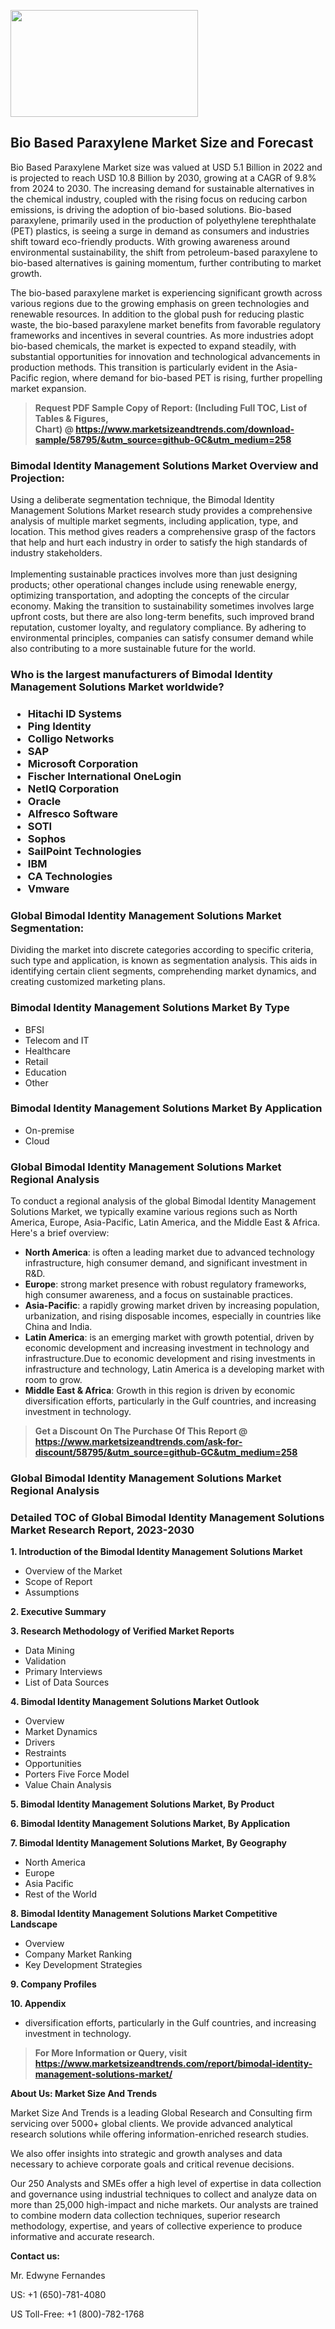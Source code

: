 <p><img class="alignnone size-medium wp-image-20088" src="https://ffe5etoiles.com/wp-content/uploads/2024/12/MST1-300x171.png" alt="" width="300" height="171" /></p><h2>Bio Based Paraxylene Market Size and Forecast</h2><p>Bio Based Paraxylene Market size was valued at USD 5.1 Billion in 2022 and is projected to reach USD 10.8 Billion by 2030, growing at a CAGR of 9.8% from 2024 to 2030. The increasing demand for sustainable alternatives in the chemical industry, coupled with the rising focus on reducing carbon emissions, is driving the adoption of bio-based solutions. Bio-based paraxylene, primarily used in the production of polyethylene terephthalate (PET) plastics, is seeing a surge in demand as consumers and industries shift toward eco-friendly products. With growing awareness around environmental sustainability, the shift from petroleum-based paraxylene to bio-based alternatives is gaining momentum, further contributing to market growth.</p><p>The bio-based paraxylene market is experiencing significant growth across various regions due to the growing emphasis on green technologies and renewable resources. In addition to the global push for reducing plastic waste, the bio-based paraxylene market benefits from favorable regulatory frameworks and incentives in several countries. As more industries adopt bio-based chemicals, the market is expected to expand steadily, with substantial opportunities for innovation and technological advancements in production methods. This transition is particularly evident in the Asia-Pacific region, where demand for bio-based PET is rising, further propelling market expansion.</p></p><blockquote id="" class=""><strong>Request PDF Sample Copy of Report: (Including Full TOC, List of Tables &amp; Figures, Chart)&nbsp;@&nbsp;<strong><a href="https://www.marketsizeandtrends.com/download-sample/58795/&utm_source=github-GC&utm_medium=258" target="_blank">https://www.marketsizeandtrends.com/download-sample/58795/&utm_source=github-GC&utm_medium=258</a></strong></strong></blockquote><h3 id="" class="">Bimodal Identity Management Solutions Market&nbsp;Overview and Projection:</h3><p id="" class="">Using a deliberate segmentation technique, the Bimodal Identity Management Solutions Market research study provides a comprehensive analysis of multiple market segments, including application, type, and location. This method gives readers a comprehensive grasp of the factors that help and hurt each industry in order to satisfy the high standards of industry stakeholders. <br /> <br />Implementing sustainable practices involves more than just designing products; other operational changes include using renewable energy, optimizing transportation, and adopting the concepts of the circular economy. Making the transition to sustainability sometimes involves large upfront costs, but there are also long-term benefits, such improved brand reputation, customer loyalty, and regulatory compliance. By adhering to environmental principles, companies can satisfy consumer demand while also contributing to a more sustainable future for the world.</p><h3 id="" class="">Who is the largest manufacturers of&nbsp;Bimodal Identity Management Solutions Market worldwide?</h3><h3 class=""><p><ul><li>Hitachi ID Systems </li><li> Ping Identity </li><li> Colligo Networks </li><li> SAP </li><li> Microsoft Corporation </li><li> Fischer International OneLogin </li><li> NetIQ Corporation </li><li> Oracle </li><li> Alfresco Software </li><li> SOTI </li><li> Sophos </li><li> SailPoint Technologies </li><li> IBM </li><li> CA Technologies </li><li> Vmware</li></ul></p></h3><h3 id="" class="">Global&nbsp;Bimodal Identity Management Solutions Market Segmentation:</h3><p id="" class="">Dividing the market into discrete categories according to specific criteria, such type and application, is known as segmentation analysis. This aids in identifying certain client segments, comprehending market dynamics, and creating customized marketing plans.</p><h3 id="" class="">Bimodal Identity Management Solutions Market&nbsp;By Type</h3><p><p><ul><li>BFSI </li><li> Telecom and IT </li><li> Healthcare </li><li> Retail </li><li> Education </li><li> Other</p></li></ul></p></p><h3 id="" class="">Bimodal Identity Management Solutions Market&nbsp;By Application</h3><p class=""><p><ul><li>On-premise </li><li> Cloud</li></ul></p></p><h3 id="" class="">Global Bimodal Identity Management Solutions Market Regional Analysis</h3><p id="" class="">To conduct a regional analysis of the global Bimodal Identity Management Solutions Market, we typically examine various regions such as North America, Europe, Asia-Pacific, Latin America, and the Middle East &amp; Africa. Here's a brief overview:</p><ul><li><strong>North America</strong>: is often a leading market due to advanced technology infrastructure, high consumer demand, and significant investment in R&amp;D.</li><li><strong>Europe</strong>: strong market presence with robust regulatory frameworks, high consumer awareness, and a focus on sustainable practices.</li><li><strong>Asia-Pacific</strong>: a rapidly growing market driven by increasing population, urbanization, and rising disposable incomes, especially in countries like China and India.</li><li><strong>Latin America</strong>: is an emerging market with growth potential, driven by economic development and increasing investment in technology and infrastructure.Due to economic development and rising investments in infrastructure and technology, Latin America is a developing market with room to grow.</li><li><strong>Middle East &amp; Africa</strong>: Growth in this region is driven by economic diversification efforts, particularly in the Gulf countries, and increasing investment in technology.</li></ul><blockquote id="" class=""><strong>Get a Discount On The Purchase Of This Report @ <strong><a href="https://www.marketsizeandtrends.com/ask-for-discount/58795/&utm_source=github-GC&utm_medium=258" target="_blank">https://www.marketsizeandtrends.com/ask-for-discount/58795/&utm_source=github-GC&utm_medium=258</a></strong></strong></blockquote><h3 id="" class="">Global Bimodal Identity Management Solutions Market Regional Analysis</h3><h3 id="" class="">Detailed TOC of Global Bimodal Identity Management Solutions Market Research Report, 2023-2030</h3><p id="" class=""><strong>1. Introduction of the Bimodal Identity Management Solutions Market</strong></p><ul><li>Overview of the Market</li><li>Scope of Report</li><li>Assumptions</li></ul><p id="" class=""><strong>2. Executive Summary</strong></p><p id="" class=""><strong>3. Research Methodology of Verified Market Reports</strong></p><ul><li>Data Mining</li><li>Validation</li><li>Primary Interviews</li><li>List of Data Sources</li></ul><p id="" class=""><strong>4. Bimodal Identity Management Solutions Market Outlook</strong></p><ul><li>Overview</li><li>Market Dynamics</li><li>Drivers</li><li>Restraints</li><li>Opportunities</li><li>Porters Five Force Model</li><li>Value Chain Analysis</li></ul><p id="" class=""><strong>5. Bimodal Identity Management Solutions Market, By Product</strong></p><p id="" class=""><strong>6. Bimodal Identity Management Solutions Market, By Application</strong></p><p id="" class=""><strong>7. Bimodal Identity Management Solutions Market, By Geography</strong></p><ul><li>North America</li><li>Europe</li><li>Asia Pacific</li><li>Rest of the World</li></ul><p id="" class=""><strong>8. Bimodal Identity Management Solutions Market Competitive Landscape</strong></p><ul><li>Overview</li><li>Company Market Ranking</li><li>Key Development Strategies</li></ul><p id="" class=""><strong>9. Company Profiles</strong></p><p id="" class=""><strong>10. Appendix</strong></p><ul><li>diversification efforts, particularly in the Gulf countries, and increasing investment in technology.</li></ul><blockquote id="" class=""><strong>For More Information or Query, visit <strong><strong><a href="https://www.marketsizeandtrends.com/report/bimodal-identity-management-solutions-market/" target="_blank">https://www.marketsizeandtrends.com/report/bimodal-identity-management-solutions-market/</a></strong></strong></strong></blockquote><p id="" class=""><strong>About Us: Market Size And Trends</strong></p><p id="" class="">Market Size And Trends is a leading Global Research and Consulting firm servicing over 5000+ global clients. We provide advanced analytical research solutions while offering information-enriched research studies.</p><p id="" class="">We also offer insights into strategic and growth analyses and data necessary to achieve corporate goals and critical revenue decisions.</p><p id="" class="">Our 250 Analysts and SMEs offer a high level of expertise in data collection and governance using industrial techniques to collect and analyze data on more than 25,000 high-impact and niche markets. Our analysts are trained to combine modern data collection techniques, superior research methodology, expertise, and years of collective experience to produce informative and accurate research.</p><p id="" class=""><strong>Contact us:</strong></p><p id="" class="">Mr. Edwyne Fernandes</p><p id="" class="">US: +1 (650)-781-4080</p><p id="" class="">US Toll-Free: +1 (800)-782-1768</p>
